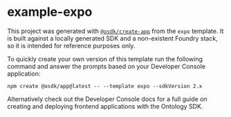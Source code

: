 # example-expo

This project was generated with [`@osdk/create-app`](https://www.npmjs.com/package/@osdk/create-app) from the `expo` template. It is built against a locally generated SDK and a non-existent Foundry stack, so it is intended for reference purposes only.

To quickly create your own version of this template run the following command and answer the prompts based on your Developer Console application:

```
npm create @osdk/app@latest -- --template expo --sdkVersion 2.x
```

Alternatively check out the Developer Console docs for a full guide on creating and deploying frontend applications with the Ontology SDK.
